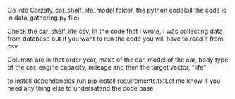 <p>Go into Carzaty_car_shelf_life_model folder, the python code(all the code is in data_gathering.py file) </p>
<p>Check the car_shelf_life.csv, In the code that I wrote, I was collecting data from database but If you want to run the code you will have to read it from csv </p>
<p> Columns are in that order year, make of the car, model of the car, body type of the car, engine capacity, mileage and then the target vector, "life"</p>

<p> to install dependencies run pip install requirements.txt</p?
<p>Let me know if you need any thing else to undersatand the code base</p>
